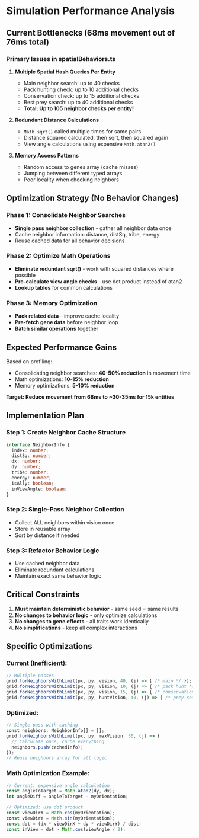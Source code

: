 # Simulation Performance Analysis

## Current Bottlenecks (68ms movement out of 76ms total)

### Primary Issues in spatialBehaviors.ts

1. **Multiple Spatial Hash Queries Per Entity**
   - Main neighbor search: up to 40 checks
   - Pack hunting check: up to 10 additional checks  
   - Conservation check: up to 15 additional checks
   - Best prey search: up to 40 additional checks
   - **Total: Up to 105 neighbor checks per entity!**

2. **Redundant Distance Calculations**
   - `Math.sqrt()` called multiple times for same pairs
   - Distance squared calculated, then sqrt, then squared again
   - View angle calculations using expensive `Math.atan2()`

3. **Memory Access Patterns**
   - Random access to genes array (cache misses)
   - Jumping between different typed arrays
   - Poor locality when checking neighbors

## Optimization Strategy (No Behavior Changes)

### Phase 1: Consolidate Neighbor Searches
- **Single pass neighbor collection** - gather all neighbor data once
- Cache neighbor information: distance, distSq, tribe, energy
- Reuse cached data for all behavior decisions

### Phase 2: Optimize Math Operations
- **Eliminate redundant sqrt()** - work with squared distances where possible
- **Pre-calculate view angle checks** - use dot product instead of atan2
- **Lookup tables** for common calculations

### Phase 3: Memory Optimization  
- **Pack related data** - improve cache locality
- **Pre-fetch gene data** before neighbor loop
- **Batch similar operations** together

## Expected Performance Gains

Based on profiling:
- Consolidating neighbor searches: **40-50% reduction** in movement time
- Math optimizations: **10-15% reduction**  
- Memory optimizations: **5-10% reduction**

**Target: Reduce movement from 68ms to ~30-35ms for 15k entities**

## Implementation Plan

### Step 1: Create Neighbor Cache Structure
```typescript
interface NeighborInfo {
  index: number;
  distSq: number;
  dx: number;
  dy: number;
  tribe: number;
  energy: number;
  isAlly: boolean;
  inViewAngle: boolean;
}
```

### Step 2: Single-Pass Neighbor Collection
- Collect ALL neighbors within vision once
- Store in reusable array
- Sort by distance if needed

### Step 3: Refactor Behavior Logic
- Use cached neighbor data
- Eliminate redundant calculations
- Maintain exact same behavior logic

## Critical Constraints

1. **Must maintain deterministic behavior** - same seed = same results
2. **No changes to behavior logic** - only optimize calculations
3. **No changes to gene effects** - all traits work identically
4. **No simplifications** - keep all complex interactions

## Specific Optimizations

### Current (Inefficient):
```typescript
// Multiple passes
grid.forNeighborsWithLimit(px, py, vision, 40, (j) => { /* main */ });
grid.forNeighborsWithLimit(px, py, vision, 10, (j) => { /* pack hunt */ });
grid.forNeighborsWithLimit(px, py, vision, 15, (j) => { /* conservation */ });
grid.forNeighborsWithLimit(px, py, huntVision, 40, (j) => { /* prey search */ });
```

### Optimized:
```typescript
// Single pass with caching
const neighbors: NeighborInfo[] = [];
grid.forNeighborsWithLimit(px, py, maxVision, 50, (j) => {
  // Calculate once, cache everything
  neighbors.push(cachedInfo);
});
// Reuse neighbors array for all logic
```

### Math Optimization Example:
```typescript
// Current: expensive angle calculation
const angleToTarget = Math.atan2(dy, dx);
let angleDiff = angleToTarget - myOrientation;

// Optimized: use dot product
const viewDirX = Math.cos(myOrientation);
const viewDirY = Math.sin(myOrientation);
const dot = (dx * viewDirX + dy * viewDirY) / dist;
const inView = dot > Math.cos(viewAngle / 2);
```